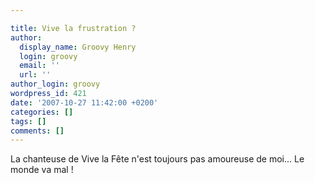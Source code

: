 ```yaml
---

title: Vive la frustration ?
author:
  display_name: Groovy Henry
  login: groovy
  email: ''
  url: ''
author_login: groovy
wordpress_id: 421
date: '2007-10-27 11:42:00 +0200'
categories: []
tags: []
comments: []
---
```

La chanteuse de Vive la Fête n'est toujours pas amoureuse de moi... Le monde va mal !
